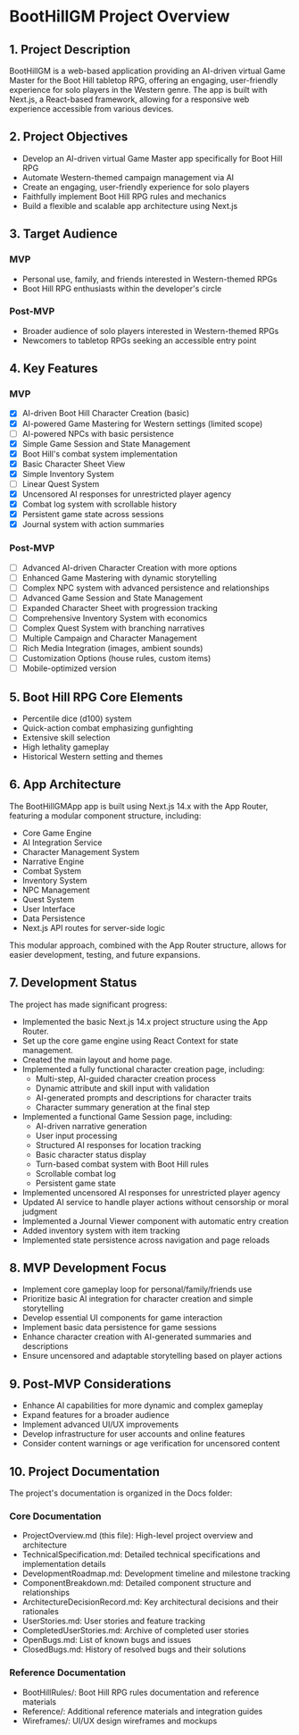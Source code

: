 # BootHillGM Project Overview

## 1. Project Description
BootHillGM is a web-based application providing an AI-driven virtual Game Master for the Boot Hill tabletop RPG, offering an engaging, user-friendly experience for solo players in the Western genre. The app is built with Next.js, a React-based framework, allowing for a responsive web experience accessible from various devices.

## 2. Project Objectives
- Develop an AI-driven virtual Game Master app specifically for Boot Hill RPG
- Automate Western-themed campaign management via AI
- Create an engaging, user-friendly experience for solo players
- Faithfully implement Boot Hill RPG rules and mechanics
- Build a flexible and scalable app architecture using Next.js

## 3. Target Audience
### MVP
- Personal use, family, and friends interested in Western-themed RPGs
- Boot Hill RPG enthusiasts within the developer's circle

### Post-MVP
- Broader audience of solo players interested in Western-themed RPGs
- Newcomers to tabletop RPGs seeking an accessible entry point

## 4. Key Features
### MVP
- [x] AI-driven Boot Hill Character Creation (basic)
- [x] AI-powered Game Mastering for Western settings (limited scope)
- [ ] AI-powered NPCs with basic persistence
- [x] Simple Game Session and State Management
- [x] Boot Hill's combat system implementation
- [x] Basic Character Sheet View
- [x] Simple Inventory System
- [ ] Linear Quest System
- [x] Uncensored AI responses for unrestricted player agency
- [x] Combat log system with scrollable history
- [x] Persistent game state across sessions
- [x] Journal system with action summaries

### Post-MVP
- [ ] Advanced AI-driven Character Creation with more options
- [ ] Enhanced Game Mastering with dynamic storytelling
- [ ] Complex NPC system with advanced persistence and relationships
- [ ] Advanced Game Session and State Management
- [ ] Expanded Character Sheet with progression tracking
- [ ] Comprehensive Inventory System with economics
- [ ] Complex Quest System with branching narratives
- [ ] Multiple Campaign and Character Management
- [ ] Rich Media Integration (images, ambient sounds)
- [ ] Customization Options (house rules, custom items)
- [ ] Mobile-optimized version

## 5. Boot Hill RPG Core Elements
- Percentile dice (d100) system
- Quick-action combat emphasizing gunfighting
- Extensive skill selection
- High lethality gameplay
- Historical Western setting and themes

## 6. App Architecture
The BootHillGMApp app is built using Next.js 14.x with the App Router, featuring a modular component structure, including:
- Core Game Engine
- AI Integration Service
- Character Management System
- Narrative Engine
- Combat System
- Inventory System
- NPC Management
- Quest System
- User Interface
- Data Persistence
- Next.js API routes for server-side logic

This modular approach, combined with the App Router structure, allows for easier development, testing, and future expansions.

## 7. Development Status
The project has made significant progress:
- Implemented the basic Next.js 14.x project structure using the App Router.
- Set up the core game engine using React Context for state management.
- Created the main layout and home page.
- Implemented a fully functional character creation page, including:
  - Multi-step, AI-guided character creation process
  - Dynamic attribute and skill input with validation
  - AI-generated prompts and descriptions for character traits
  - Character summary generation at the final step
- Implemented a functional Game Session page, including:
  - AI-driven narrative generation
  - User input processing
  - Structured AI responses for location tracking
  - Basic character status display
  - Turn-based combat system with Boot Hill rules
  - Scrollable combat log
  - Persistent game state
- Implemented uncensored AI responses for unrestricted player agency
- Updated AI service to handle player actions without censorship or moral judgment
- Implemented a Journal Viewer component with automatic entry creation
- Added inventory system with item tracking
- Implemented state persistence across navigation and page reloads

## 8. MVP Development Focus
- Implement core gameplay loop for personal/family/friends use
- Prioritize basic AI integration for character creation and simple storytelling
- Develop essential UI components for game interaction
- Implement basic data persistence for game sessions
- Enhance character creation with AI-generated summaries and descriptions
- Ensure uncensored and adaptable storytelling based on player actions

## 9. Post-MVP Considerations
- Enhance AI capabilities for more dynamic and complex gameplay
- Expand features for a broader audience
- Implement advanced UI/UX improvements
- Develop infrastructure for user accounts and online features
- Consider content warnings or age verification for uncensored content

## 10. Project Documentation
The project's documentation is organized in the Docs folder:

### Core Documentation
- ProjectOverview.md (this file): High-level project overview and architecture
- TechnicalSpecification.md: Detailed technical specifications and implementation details
- DevelopmentRoadmap.md: Development timeline and milestone tracking
- ComponentBreakdown.md: Detailed component structure and relationships
- ArchitectureDecisionRecord.md: Key architectural decisions and their rationales
- UserStories.md: User stories and feature tracking
- CompletedUserStories.md: Archive of completed user stories
- OpenBugs.md: List of known bugs and issues
- ClosedBugs.md: History of resolved bugs and their solutions

### Reference Documentation
- BootHillRules/: Boot Hill RPG rules documentation and reference materials
- Reference/: Additional reference materials and integration guides
- Wireframes/: UI/UX design wireframes and mockups
